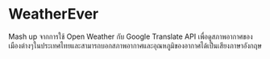 # WeatherEver

Mash up จากการใช้ Open Weather กับ Google Translate API เพื่อดูสภาพอากาศของเมืองต่างๆในประเทศไทยและสามารถบอกสภาพอากาศและอุณหภูมิของอากาศได้เป็นเสียงภาษาอังกฤษ
